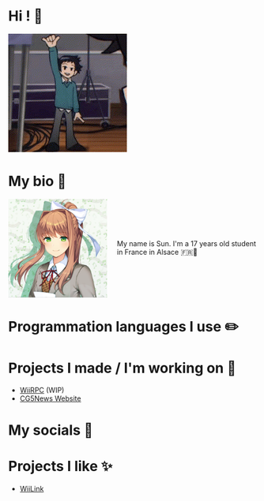 # Hi ! 👋
![Wallace Wells waving](https://github.com/HappySunnySun/HappySunnysun/blob/main/wallace-wells-wallace.gif)

# My bio 💬
<div style="display: flex; align-items: center;">
  <img src='https://github.com/HappySunnySun/HappySunnysun/blob/main/01288b4c742d16eaa964f4e285aa60f2.png' width='200' style="margin-right: 20px;"/>
  <span>My name is Sun. I'm a 17 years old student in France in Alsace 🇫🇷🥨</span>
</div>

# Programmation languages I use ✏️

# Projects I made / I'm working on 📝
- [WiiRPC](https://github.com/HappySunnySun/WiiRPC) (WIP)  
- [CG5News Website](https://github.com/HappySunnySun/CG5News)

# My socials 📱

# Projects I like ✨
- [WiiLink](https://github.com/wiilink24)
